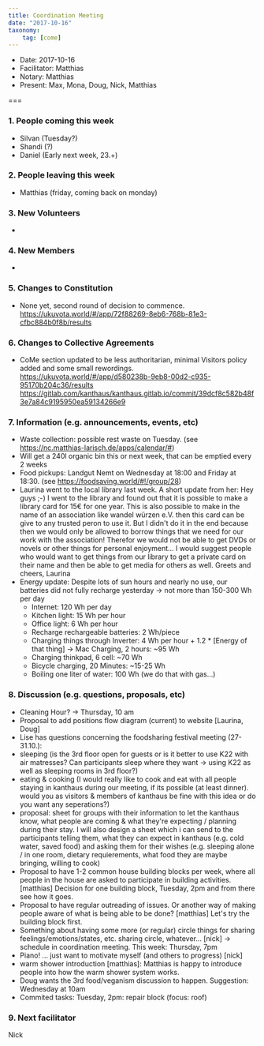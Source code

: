 ```yaml
---
title: Coordination Meeting
date: "2017-10-16"
taxonomy:
    tag: [come]
---
```


- Date: 2017-10-16
- Facilitator: Matthias
- Notary: Matthias
- Present: Max, Mona, Doug, Nick, Matthias

===

### 1. People coming this week
- Silvan (Tuesday?)
- Shandi (?)
- Daniel (Early next week, 23.+)

### 2. People leaving this week
- Matthias (friday, coming back on monday)

### 3. New Volunteers
-

### 4. New Members
-

### 5. Changes to Constitution
- None yet, second round of decision to commence. https://ukuvota.world/#/app/72f88269-8eb6-768b-81e3-cfbc884b0f8b/results

### 6. Changes to Collective Agreements
- CoMe section updated to be less authoritarian, minimal Visitors policy added and some small rewordings. https://ukuvota.world/#/app/d580238b-9eb8-00d2-c935-95170b204c36/results
https://gitlab.com/kanthaus/kanthaus.gitlab.io/commit/39dcf8c582b48f3e7a84c9195950ea59134266e9

### 7. Information (e.g. announcements, events, etc)
- Waste collection: possible rest waste on Tuesday. (see https://nc.matthias-larisch.de/apps/calendar/#)
- Will get a 240l organic bin this or next week, that can be emptied every 2 weeks
- Food pickups: Landgut Nemt on Wednesday at 18:00 and Friday at 18:30. (see https://foodsaving.world/#!/group/28)
- Laurina went to the local library last week. A short update from her: Hey guys ;-) I went to the library and found out that it is possible to make a library card for 15€ for one year. This is also possible to make in the name of an association like wandel würzen e.V. then this card can be give to any trusted peron to use it. But I didn't do it in the end because then we would only be allowed to borrow things that we need for our work with the association! Therefor we would not be able to get DVDs or novels or other things for personal enjoyment... I would suggest people who would want to get things from our library to get a private card on their name and then be able to get media for others as well. Greets and cheers, Laurina
- Energy update: Despite lots of sun hours and nearly no use, our batteries did not fully recharge yesterday -> not more than 150-300 Wh per day
  - Internet: 120 Wh per day
  - Kitchen light: 15 Wh per hour
  - Office light: 6 Wh per hour
  - Recharge rechargeable batteries: 2 Wh/piece
  - Charging things through Inverter: 4 Wh per hour + 1.2 * [Energy of that thing] -> Mac Charging, 2 hours: ~95 Wh
  - Charging thinkpad, 6 cell: ~70 Wh
  - Bicycle charging, 20 Minutes: ~15-25 Wh
  - Boiling one liter of water: 100 Wh (we do that with gas...)

### 8. Discussion (e.g. questions, proposals, etc)
- Cleaning Hour? -> Thursday, 10 am
- Proposal to add positions flow diagram (current) to website [Laurina, Doug]
- Lise has questions concerning the foodsharing festival meeting (27-31.10.):
- sleeping (is the 3rd floor open for guests or is it better to use K22 with air matresses? Can participants sleep where they want -> using K22 as well as sleeping rooms in 3rd floor?)
- eating & cooking (I would really like to cook and eat with all people staying in kanthaus during our meeting, if its possible (at least dinner). would you as visitors & members of kanthaus be fine with this idea or do you want any seperations?)
- proposal: sheet for groups with their information to let the kanthaus know, what people are coming & what they're expecting / planning during their stay. I will also design a sheet which i can send to the participants telling them, what they can expect in kanthaus (e.g. cold water, saved food) and asking them for their wishes (e.g. sleeping alone / in one room, dietary requierements, what food they are maybe bringing, willing to cook)
- Proposal to have 1-2 common house building blocks per week, where all people in the house are asked to participate in building activities. [matthias] Decision for one building block, Tuesday, 2pm and from there see how it goes.
- Proposal to have regular outreading of issues. Or another way of making people aware of what is being able to be done? [matthias] Let's try the building block first.
- Something about having some more (or regular) circle things for sharing feelings/emotions/states, etc. sharing circle, whatever... [nick] -> schedule in coordination meeting. This week: Thursday, 7pm
- Piano! ... just want to motivate myself (and others to progress) [nick]
- warm shower introduction [matthias]: Matthias is happy to introduce people into how the warm shower system works.
- Doug wants the 3rd food/veganism discussion to happen. Suggestion: Wednesday at 10am
- Commited tasks: Tuesday, 2pm: repair block (focus: roof)


### 9. Next facilitator
Nick
